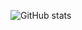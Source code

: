 ![GitHub stats](https://github-readme-stats.vercel.app/api?username=keketiger&count_private=true&show_icons=true&theme=onedark)
